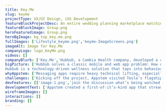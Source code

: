 ```yaml
---
title: Key.Me
slug: keyme
projectType: UX/UI Design, iOS Development
featureBlockProjectDesc: An entire wedding planning marketplace matching planners with trusted vendors - all on in one iOS app.
featureBlockImage: Group.png
heroFeaturedimage: Group.png
heroBgImage: bg_top_key.me.png
fullImages: ['Lifestyle_keyme.png','keyme-ImageScreens.png']
imageAlt: Image for Key.Me
companyLogo: logo_KeyMe.png
videos: []
companyBlurb: ['Key.Me','Hubbub, a Cambia Health company, developed a customizable corporate wellness program that seamlessly uses technology, activity trackers, targeted incentives and game mechanics to turn things we all need to be doing—like drinking more water or taking the stairs—into motivating challenges that help people achieve a healthier lifestyle. Their app aims to improve employee wellness while employers benefit from healthier and happier employees.']
bigPicture: ['Hubbub solves a classic mobile and web app problem: How do you create new habits?
Hubbub is a technology-driven wellness solution that taps into behavioral science, the strength of social circles, and a human drive towards incentives and game-playing to inspire employees towards healthier living. The Hubbub app can be customized by employers to create unique health-improvement experiences for their employees. By being actively engaged with how their employees relate to the app through data collection, engagement incentives, and social challenges, employers are able to take full ownership of their own successful health care programs.','Hubbub’s core business is helping people make healthy habits. Naturally, they looked at what would make healthy living more fun, but also what would make choosing “healthy” easier than “unhealthy”. Rather than forcing users to rely on willpower, Appstem worked with Hubbub to create virtual app-based environments and social groups that would reinforce new healthy habits.']
whyAppstem: ['Messaging apps require heavy technical lifting, especially for functionality like turning messages off for individual users. It was a difficult technical challenge for even a highly experienced team. Appstem was chosen due to the team’s ability to provide these very specific technical messaging skills. The app was built on Firebase, Google’s mobile platform for developing high quality apps, a core expertise for the Appstem team.','Additionally, Appstem offered a critical component for any networking app needing to go viral: Launch services, including App Store Optimization (ASO), and market awareness to drive an early user-base. This turnkey approach was a very compelling factor in choosing Appstem’s team.']
challenges: ['Kicking off the project, Appstem visited Tesla’s flagship showroom on Santana Row, San Jose to understand the salespeople’s perspective and to take a closer look under the hood. Appstem set out to replace the previous web browser-based experience requiring sales and customers to scroll through different Web pages to find information.','Taking a sky’s-the-limit approach, the team considered, “what’s possible?” and “what’s necessary?” One swipe of the iPad would elegantly move videos and photos onto the 85 inch big screen TV; no small feat without Airplay. Devices had to be easily shared amongst staff throughout the day.','The team prioritized systems for fixing any bugs or crashes in all time zones, and a process for adding new features the moment they were announced. To make it all work, Appstem acted like an integrated part of the marketing team.']
devFeatures: [['image-1.png','join the discussion what’s being watched','Discovering relevant challenges on the hubbub platform is as easy as taking a 5-minute quiz. By answering the hubbub360 players are given a curated set of challenges to help them achieve their wellness goals.'],['image-3.png','See where to stream','Connected iPads make scheduling a test drive a breeze, Tesla personnel swipe a prospective customer’s driver’s license to easily capture driver information'],['image-5.png','Bookmark the shows you want to watch','Discovering relevant challenges on the hubbub platform is as easy as taking a 5-minute quiz. By answering the hubbub360 players are given a curated set of challenges to help them achieve their wellness goals.']]
developmentText: ['Appstem created a first-of-it’s-kind app that streamlined the showroom experience in a way that’s true to the Tesla brand. Car-buyers, salespeople, marketing personnel and even members of the media --all use the app to find Telsa information in an equally intuitive and joyful way.','“Telsa quote with name and title” - Can we have them talk about why Appstem is a great long term partner they can rely on? Let me know if you want me to write.']
wireframeImages: []
interactions: []
branding: []
---
```


